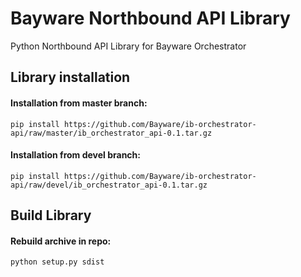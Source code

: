 # Bayware Northbound API Library

Python Northbound API Library for Bayware Orchestrator

## Library installation

#### Installation from master branch:
    pip install https://github.com/Bayware/ib-orchestrator-api/raw/master/ib_orchestrator_api-0.1.tar.gz

#### Installation from devel branch:
    pip install https://github.com/Bayware/ib-orchestrator-api/raw/devel/ib_orchestrator_api-0.1.tar.gz


## Build Library

#### Rebuild archive in repo:
    python setup.py sdist
    
